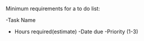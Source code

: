 Minimum requirements for a to do list: 

-Task Name
- Hours required(estimate)
-Date due
-Priority (1-3)
